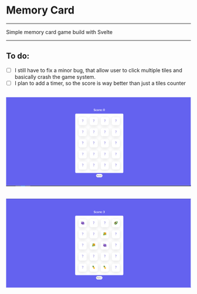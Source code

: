 # Memory Card
---

Simple memory card game build with Svelte

---
## To do:

- [ ] I still have to fix a minor bug, that allow user to click multiple tiles and basically crash the game system.
- [ ] I plan to add a timer, so the score is way better than just a tiles counter

![Preview image](./preview.png)
---
![Preview image](./previewb.png)
---
